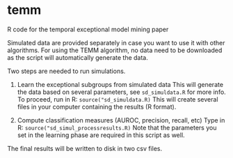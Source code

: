 # temm
R code for the temporal exceptional model mining paper

Simulated data are provided separately in case you want to use it with other algorithms. For using the TEMM algorithm, no data need to be downloaded as the script will automatically generate the data.

Two steps are needed to run simulations. 

1. Learn the exceptional subgroups from simulated data
This will generate the data based on several parameters, see ``sd_simuldata.R`` for more info. To proceed, run in R:
``source("sd_simuldata.R)``
This will create several files in your computer containing the results (R format).

2. Compute classification measures (AUROC, precision, recall, etc)
Type in R:
``source("sd_simul_processresults.R)``
Note that the parameters you set in the learning phase are required in this script as well.

The final results will be written to disk in two csv files.
